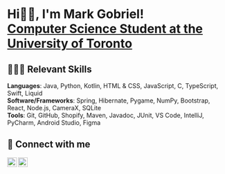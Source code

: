 <h1>Hi👋🏻, I'm Mark Gobriel! <br/><a href="https://www.linkedin.com/in/markgobriel/">Computer Science Student at the University of Toronto</a></h1>

<h2>👨🏻‍💻 Relevant Skills</h2>

<b>Languages</b>: Java, Python, Kotlin, HTML & CSS, JavaScript, C, TypeScript, Swift, Liquid <br>
<b>Software/Frameworks</b>: Spring, Hibernate, Pygame, NumPy, Bootstrap, React, Node.js, CameraX, SQLite <br>
<b>Tools</b>: Git, GitHub, Shopify, Maven, Javadoc, JUnit, VS Code, IntelliJ, PyCharm, Android Studio, Figma <be>

<!-- <h2>💼 Software Development Projects</h2>

- <b>Front-End Development</b>
  - [Experience Egypt](https://github.com/markgobriel/experience-egypt)
  - [Egypt Cities Slider](https://github.com/markgobriel/city-slider)
  - [Productivity Time Manager](https://github.com/markgobriel/school-timemanagement)
- <b>Java</b>
  - [Image Analysis Middleware](https://github.com/joshmadakor1/4chan-Image-Analysis-Middleware-C964) <b><i>(Potentially NSFW)</b></i>
- <b>PowerShell</b>
  - [Windows EventLog: Failed RDP Logins Source IP to full GeoData Conversion](https://github.com/joshmadakor1/Sentinel-Lab)
  - [JWipe (Disk Wiping Utility)](https://github.com/joshmadakor1/Jwipe.PowerShell)
  - [Active Directory Bulk User Creation](https://github.com/joshmadakor1/AD_PS)
  - [FIM (File Integrity Monitor)](https://github.com/joshmadakor1/PowerShell-Integrity-FIM)
- <b>C# (.NET Desktop Applications)</b>
  - [Ransomware Proof of Concept (Encrypter)](https://github.com/joshmadakor1/EncrypterPOC)
  - [Ransomware Proof of Concept (Decrypter)](https://github.com/joshmadakor1/DecrypterPOC)
  - [Keylogger with Email Capability](https://github.com/joshmadakor1/Key-Logger-With-Email)
- <b>Python</b>
  - [Package Delivery Application (Datastructures and Algorithms Demo)](https://github.com/joshmadakor1/Package-Delivery-Pathfinding-Algorithm)

-->

<h2> 🤳 Connect with me</h2>

[<img align="left" alt="Mark Gobriel | LinkedIn" width="22px" src="https://cdn.jsdelivr.net/npm/simple-icons@v3/icons/linkedin.svg" />][linkedin]
[<img align="left" alt="Mark Gobriel | Email" width="22px" src="https://cdn.jsdelivr.net/npm/simple-icons@v3/icons/gmail.svg" />][email]

[email]: mailto:markgobriel@gmail.com
[linkedin]: https://linkedin.com/in/markgobriel

<!-- <h3>ABOUT ME</h3>

- 🏫 Year 2 Computer Science Major at the University of Toronto, with Minors in Mathematical Sciences and Business.
- 💻 I am proficient in **Python, Java, HTML, CSS, and JavaScript** 
- 🌱 I’m currently learning **Go, Kotlin, Flutter**
- 📫 Reach me at **markgobriel@gmail.com** 

-->
